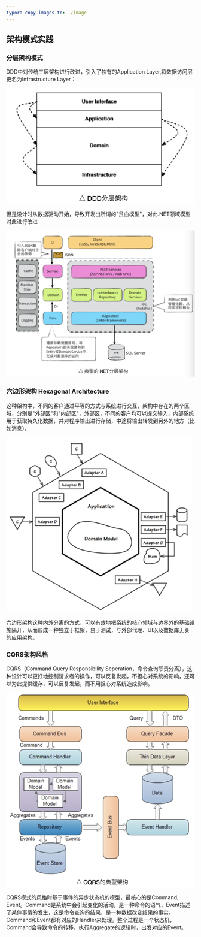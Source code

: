 ```yaml
---
typora-copy-images-to: ./image
---
```


## 架构模式实践

### 分层架构模式

DDD中对传统三层架构进行改进，引入了独有的Application Layer,将数据访问层更名为Infrastructure Layer：

![image-20200402164526354](./image/image-20200402164526354.png)

但是设计时从数据驱动开始，导致开发出所谓的"贫血模型"，对此.NET领域模型对此进行改进

![image-20200402164627642](./image/image-20200402164627642.png)

### 六边形架构 Hexagonal Architecture

这种架构中，不同的客户通过平等的方式与系统进行交互，架构中存在的两个区域，分别是"外部区"和"内部区"，外部区，不同的客户均可以提交输入，内部系统用于获取持久化数据，并对程序输出进行存储，中途将输出转发到另外的地方（比如消息）。

![image-20200402190319255](./image/image-20200402190319255.png)

六边形架构这种内外分离的方式，可以有效地把系统的核心领域与边界外的基础设施隔开，从而形成一种独立于框架，易于测试，与外部代理、UI以及数据库无关的应用架构。

### CQRS架构风格

CQRS（Command Query Responsibility Seperation，命令查询职责分离），这种设计可以更好地控制请求者的操作，可以反复发起，不担心对系统的影响，还可以为此提供缓存，可以反复发起，而不用担心对系统造成影响。

![image-20200402191024720](./image/image-20200402191024720.png)

CQRS模式的风格时基于事件的异步状态机的模型，最核心的是Command, Event。Command是系统中会引起变化的活动，是一种命令的语气，Event描述了某件事情的发生，这是命令查询的结果，是一种数据改变结果的事实。Command和Event都有对应的Handler来处理。整个过程是一个状态机，Command会导致命令的转移，执行Aggregate的逻辑时，出发对应的Event。


